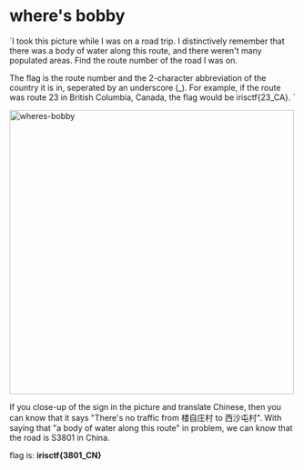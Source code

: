 # where's bobby

`I took this picture while I was on a road trip. I distinctively remember that there was a body of water along this route, and there weren't many populated areas. Find the route number of the road I was on.

The flag is the route number and the 2-character abbreviation of the country it is in, seperated by an underscore (_). For example, if the route was route 23 in British Columbia, Canada, the flag would be irisctf{23_CA}.
`

<img src="https://github.com/user-attachments/assets/769fd9ef-8ebc-4992-921f-6b42a274f6bb" alt="wheres-bobby" width="500">


If you close-up of the sign in the picture and translate Chinese, then you can know that it says "There's no traffic from 楼自庄村 to 西沙屯村". With saying that "a body of water along this route" in problem, we can know that the road is S3801 in China.


flag is: **irisctf{3801_CN}**

